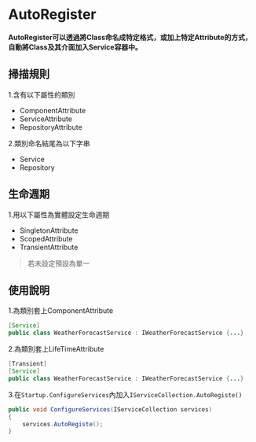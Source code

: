 # AutoRegister
**AutoRegister可以透過將Class命名成特定格式，或加上特定Attribute的方式，自動將Class及其介面加入Service容器中。**

## 掃描規則

1.含有以下屬性的類別
* ComponentAttribute
* ServiceAttribute
* RepositoryAttribute

2.類別命名結尾為以下字串
* Service
* Repository

## 生命週期

1.用以下屬性為實體設定生命週期
* SingletonAttribute
* ScopedAttribute
* TransientAttribute

>若未設定預設為單一

## 使用說明

1.為類別套上ComponentAttribute
```Java
[Service]
public class WeatherForecastService : IWeatherForecastService {...}
```
2.為類別套上LifeTimeAttribute
```Java
[Transient]
[Service]
public class WeatherForecastService : IWeatherForecastService {...}
```
3.在`Startup.ConfigureServices`內加入`IServiceCollection.AutoRegiste()`
```Java
public void ConfigureServices(IServiceCollection services)
{
	services.AutoRegiste();
}
```